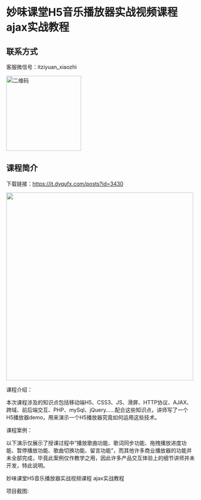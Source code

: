 # 妙味课堂H5音乐播放器实战视频课程 ajax实战教程

## 联系方式

客服微信号：itziyuan_xiaozhi

<img src="https://ziyuanyun.oss-cn-guangzhou.aliyuncs.com/common/20240614073449/666b82192834a.jpg" width="200" height="200" alt="二维码">

## 课程简介

下载链接：https://it.dyqufx.com/posts?id=3430

<img src="https://ziyuanyun.oss-cn-guangzhou.aliyuncs.com/yun/20240515185151/664493c7e215a.jpg" width="500" alt="">

  课程介绍：

 本次课程涉及的知识点包括移动端H5、CSS3、JS、滑屏、HTTP协议、AJAX、跨域、前后端交互、PHP、mySql、jQuery……配合这些知识点，讲师写了一个H5播放器demo，用来演示一个H5播放器究竟如何运用这些技术。

 课程案例：

 以下演示仅展示了授课过程中“播放歌曲功能、歌词同步功能、拖拽播放进度功能、暂停播放功能、歌曲切换功能、留言功能”，而其他许多商业播放器的功能并未全部完成，毕竟此案例仅作教学之用，因此许多产品交互体验上的细节讲师并未开发，特此说明。

 妙味课堂H5音乐播放器实战视频课程 ajax实战教程



 项目截图:

 

  